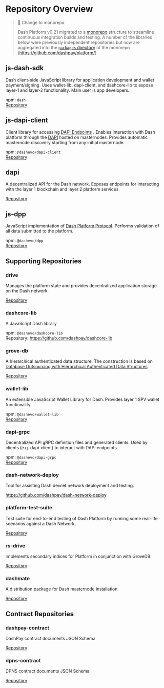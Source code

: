 # Repository Overview

> 📘 Change to monorepo
> 
> Dash Platform v0.21 migrated to a [monorepo](https://en.wikipedia.org/wiki/Monorepo) structure to streamline continuous integration builds and testing. A number of the libraries below were previously independent repositories but now are aggregated into the [`packages` directory](https://github.com/dashevo/platform/tree/master/packages) of the monorepo (<https://github.com/dashpay/platform/>).

## js-dash-sdk

Dash client-side JavaScript library for application development and wallet payment/signing. Uses wallet-lib, dapi-client, and dashcore-lib to expose layer-1 and layer-2 functionality. Main user is app developers.

npm: `dash`  
[Repository](https://github.com/dashevo/platform/tree/master/packages/js-dash-sdk)

## js-dapi-client

Client library for accessing [DAPI Endpoints](../reference/dapi-endpoints.md) . Enables interaction with Dash platform through the [DAPI](explanation-dapi) hosted on masternodes. Provides automatic masternode discovery starting from any initial masternode.

npm: `@dashevo/dapi-client`  
[Repository](https://github.com/dashevo/platform/tree/master/packages/js-dapi-client)

## dapi

A decentralized API for the Dash network. Exposes endpoints for interacting with the layer 1 blockchain and layer 2 platform services.

[Repository](https://github.com/dashevo/platform/tree/master/packages/dapi)

## js-dpp

JavaScript implementation of [Dash Platform Protocol](explanation-platform-protocol). Performs validation of all data submitted to the platform.

npm: `@dashevo/dpp`  
[Repository](https://github.com/dashevo/platform/tree/master/packages/js-dpp)

## Supporting Repositories

### drive

Manages the platform state and provides decentralized application storage on the Dash network.

[Repository](https://github.com/dashevo/platform/tree/master/packages/js-drive)

### dashcore-lib

A JavaScript Dash library

npm: `@dashevo/dashcore-lib`  
Repository: <https://github.com/dashpay/dashcore-lib>

### grove-db

A hierarchical authenticated data structure. The construction is based on [Database Outsourcing with Hierarchical Authenticated Data Structures](https://eprint.iacr.org/2015/351.pdf).

[Repository](https://github.com/dashevo/grovedb)

### wallet-lib

An extensible JavaScript Wallet Library for Dash. Provides layer 1 SPV wallet functionality.

npm: `@dashevo/wallet-lib`  
[Repository](https://github.com/dashevo/platform/tree/master/packages/wallet-lib)

### dapi-grpc

Decentralized API gRPC definition files and generated clients. Used by clients (e.g. dapi-client) to interact with DAPI endpoints.

npm: `@dashevo/dapi-grpc`  
[Repository](https://github.com/dashevo/platform/tree/master/packages/dapi-grpc)

### dash-network-deploy

Tool for assisting Dash devnet network deployment and testing.

<https://github.com/dashpay/dash-network-deploy>

### platform-test-suite

Test suite for end-to-end testing of Dash Platform by running some real-life scenarios against a Dash Network.

[Repository](https://github.com/dashevo/platform/tree/master/packages/platform-test-suite)

### rs-drive

Implements secondary indices for Platform in conjunction with GroveDB.

[Repository](https://github.com/dashevo/rs-drive)

### dashmate

A distribution package for Dash masternode installation.

[Repository](https://github.com/dashevo/platform/tree/master/packages/dashmate)

## Contract Repositories

### dashpay-contract

DashPay contract documents JSON Schema

[Repository](https://github.com/dashevo/platform/tree/master/packages/dashpay-contract)

### dpns-contract

DPNS contract documents JSON Schema

[Repository](https://github.com/dashevo/platform/tree/master/packages/dpns-contract)
